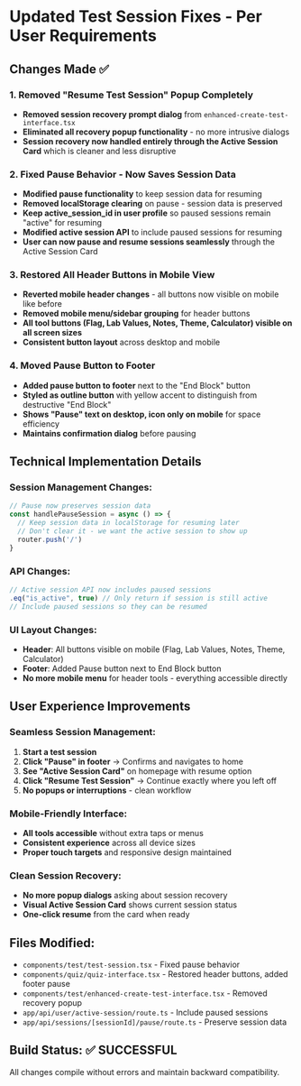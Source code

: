 # Updated Test Session Fixes - Per User Requirements

## Changes Made ✅

### 1. Removed "Resume Test Session" Popup Completely
- **Removed session recovery prompt dialog** from `enhanced-create-test-interface.tsx`
- **Eliminated all recovery popup functionality** - no more intrusive dialogs
- **Session recovery now handled entirely through the Active Session Card** which is cleaner and less disruptive

### 2. Fixed Pause Behavior - Now Saves Session Data
- **Modified pause functionality** to keep session data for resuming
- **Removed localStorage clearing** on pause - session data is preserved
- **Keep active_session_id in user profile** so paused sessions remain "active" for resuming
- **Modified active session API** to include paused sessions for resuming
- **User can now pause and resume sessions seamlessly** through the Active Session Card

### 3. Restored All Header Buttons in Mobile View
- **Reverted mobile header changes** - all buttons now visible on mobile like before
- **Removed mobile menu/sidebar grouping** for header buttons
- **All tool buttons (Flag, Lab Values, Notes, Theme, Calculator) visible on all screen sizes**
- **Consistent button layout** across desktop and mobile

### 4. Moved Pause Button to Footer
- **Added pause button to footer** next to the "End Block" button
- **Styled as outline button** with yellow accent to distinguish from destructive "End Block"
- **Shows "Pause" text on desktop, icon only on mobile** for space efficiency
- **Maintains confirmation dialog** before pausing

## Technical Implementation Details

### Session Management Changes:
```typescript
// Pause now preserves session data
const handlePauseSession = async () => {
  // Keep session data in localStorage for resuming later
  // Don't clear it - we want the active session to show up
  router.push('/')
}
```

### API Changes:
```typescript
// Active session API now includes paused sessions
.eq("is_active", true) // Only return if session is still active
// Include paused sessions so they can be resumed
```

### UI Layout Changes:
- **Header**: All buttons visible on mobile (Flag, Lab Values, Notes, Theme, Calculator)
- **Footer**: Added Pause button next to End Block button
- **No more mobile menu** for header tools - everything accessible directly

## User Experience Improvements

### Seamless Session Management:
1. **Start a test session**
2. **Click "Pause" in footer** → Confirms and navigates to home
3. **See "Active Session Card"** on homepage with resume option
4. **Click "Resume Test Session"** → Continue exactly where you left off
5. **No popups or interruptions** - clean workflow

### Mobile-Friendly Interface:
- **All tools accessible** without extra taps or menus
- **Consistent experience** across all device sizes
- **Proper touch targets** and responsive design maintained

### Clean Session Recovery:
- **No more popup dialogs** asking about session recovery
- **Visual Active Session Card** shows current session status
- **One-click resume** from the card when ready

## Files Modified:
- `components/test/test-session.tsx` - Fixed pause behavior
- `components/quiz/quiz-interface.tsx` - Restored header buttons, added footer pause
- `components/test/enhanced-create-test-interface.tsx` - Removed recovery popup
- `app/api/user/active-session/route.ts` - Include paused sessions
- `app/api/sessions/[sessionId]/pause/route.ts` - Preserve session data

## Build Status: ✅ SUCCESSFUL
All changes compile without errors and maintain backward compatibility.
